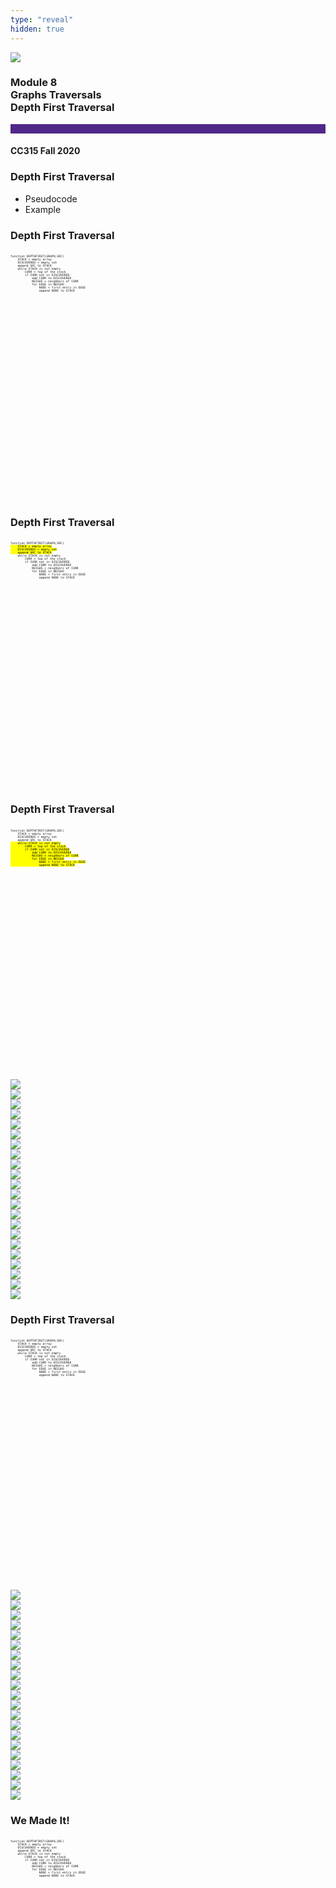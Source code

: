 ```yaml
---
type: "reveal"
hidden: true
---
```


<section>
<img class="stretch plain" src="/images/core-logo-on-white.png">
<h3> Module 8 <br> Graphs Traversals <br> Depth First Traversal</h3>
<hr style="height:15px;color:512888;background-color:512888;">
<h4>CC315 Fall 2020</h4>
</section>

<section>
<h3>Depth First Traversal</h3>
<ul>
<li>Pseudocode</li>
<li>Example</li>
</ul>
</section>

<section>
<h3> Depth First Traversal </h3>
<pre class="" style="font-size: .4em; width: 65%; height: 400px"><code class="python" style="max-height: 1000px;">
function DEPTHFIRST(GRAPH,SRC)
    STACK = empty array
    DISCOVERED = empty set
    append SRC to STACK
    while STACK is not empty
        CURR = top of the stack
        if CURR not in DISCOVERED
            add CURR to DISCOVERED
            NEIGHS = neighbors of CURR
            for EDGE in NEIGHS
                NODE = first entry in EDGE
                append NODE to STACK
</code></pre>
</section>

<section>
<h3> Depth First Traversal </h3>
<pre class="" style="font-size: .4em; width: 65%; height: 400px"><code class="python" style="max-height: 1000px;">
function DEPTHFIRST(GRAPH,SRC)<mark>
    STACK = empty array
    DISCOVERED = empty set
    append SRC to STACK</mark>
    while STACK is not empty
        CURR = top of the stack
        if CURR not in DISCOVERED
            add CURR to DISCOVERED
            NEIGHS = neighbors of CURR
            for EDGE in NEIGHS
                NODE = first entry in EDGE
                append NODE to STACK
</code></pre>
</section>

<section>
<h3> Depth First Traversal </h3>
<pre class="" style="font-size: .4em; width: 65%; height: 400px"><code class="python" style="max-height: 1000px;">
function DEPTHFIRST(GRAPH,SRC)
    STACK = empty array
    DISCOVERED = empty set
    append SRC to STACK<mark>
    while STACK is not empty
        CURR = top of the stack
        if CURR not in DISCOVERED
            add CURR to DISCOVERED
            NEIGHS = neighbors of CURR
            for EDGE in NEIGHS
                NODE = first entry in EDGE
                append NODE to STACK</mark>
</code></pre>
</section>

[comment]: <> (WALK-THROUGH: Start at slide 05)
<section>
<img class="stretch plain" src="/images/315_8.2_DFS_01.svg">
</section>
<section>
<img class="stretch plain" src="/images/315_8.2_DFS_02.svg">
</section>
<section>
<img class="stretch plain" src="/images/315_8.2_DFS_03.svg">
</section>
<section>
<img class="stretch plain" src="/images/315_8.2_DFS_04.svg">
</section>
<section>
<img class="stretch plain" src="/images/315_8.2_DFS_05.svg">
</section>
<section>
<img class="stretch plain" src="/images/315_8.2_DFS_06.svg">
</section>
<section>
<img class="stretch plain" src="/images/315_8.2_DFS_07.svg">
</section>
<section>
<img class="stretch plain" src="/images/315_8.2_DFS_08.svg">
</section>
<section>
<img class="stretch plain" src="/images/315_8.2_DFS_09.svg">
</section>
<section>
<img class="stretch plain" src="/images/315_8.2_DFS_10.svg">
</section>

[comment]: <> (WALK-THROUGH: Slide 15 is next)

<section>
<img class="stretch plain" src="/images/315_8.2_DFS_11.svg">
</section>
<section>
<img class="stretch plain" src="/images/315_8.2_DFS_12.svg">
</section>
<section>
<img class="stretch plain" src="/images/315_8.2_DFS_13.svg">
</section>
<section>
<img class="stretch plain" src="/images/315_8.2_DFS_14.svg">
</section>
<section>
<img class="stretch plain" src="/images/315_8.2_DFS_15.svg">
</section>
<section>
<img class="stretch plain" src="/images/315_8.2_DFS_16.svg">
</section>
<section>
<img class="stretch plain" src="/images/315_8.2_DFS_17.svg">
</section>
<section>
<img class="stretch plain" src="/images/315_8.2_DFS_18.svg">
</section>
<section>
<img class="stretch plain" src="/images/315_8.2_DFS_19.svg">
</section>

[comment]: <> (WALK-THROUGH: Slide 25 is next)

<section>
<img class="stretch plain" src="/images/315_8.2_DFS_20.svg">
</section>
<section>
<img class="stretch plain" src="/images/315_8.2_DFS_21.svg">
</section>
<section>
<img class="stretch plain" src="/images/315_8.2_DFS_22.svg">
</section>

<section>
<h3> Depth First Traversal </h3>
<pre class="" style="font-size: .4em; width: 65%; height: 400px"><code class="python" style="max-height: 1000px;">
function DEPTHFIRST(GRAPH,SRC)
    STACK = empty array
    DISCOVERED = empty set
    append SRC to STACK
    while STACK is not empty
        CURR = top of the stack
        if CURR not in DISCOVERED
            add CURR to DISCOVERED
            NEIGHS = neighbors of CURR
            for EDGE in NEIGHS
                NODE = first entry in EDGE
                append NODE to STACK
</code></pre>
</section>


<section>
<img class="stretch plain" src="/images/315_8.2_DFS_23.svg">
</section>
<section>
<img class="stretch plain" src="/images/315_8.2_DFS_24.svg">
</section>
<section>
<img class="stretch plain" src="/images/315_8.2_DFS_25.svg">
</section>
<section>
<img class="stretch plain" src="/images/315_8.2_DFS_26.svg">
</section>
<section>
<img class="stretch plain" src="/images/315_8.2_DFS_27.svg">
</section>
<section>
<img class="stretch plain" src="/images/315_8.2_DFS_28.svg">
</section>
<section>
<img class="stretch plain" src="/images/315_8.2_DFS_29.svg">
</section>

[comment]: <> (WALK-THROUGH: 30)

<section>
<img class="stretch plain" src="/images/315_8.2_DFS_30.svg">
</section>
<section>
<img class="stretch plain" src="/images/315_8.2_DFS_31.svg">
</section>
<section>
<img class="stretch plain" src="/images/315_8.2_DFS_32.svg">
</section>
<section>
<img class="stretch plain" src="/images/315_8.2_DFS_33.svg">
</section>
<section>
<img class="stretch plain" src="/images/315_8.2_DFS_34.svg">
</section>
<section>
<img class="stretch plain" src="/images/315_8.2_DFS_35.svg">
</section>
<section>
<img class="stretch plain" src="/images/315_8.2_DFS_36.svg">
</section>
<section>
<img class="stretch plain" src="/images/315_8.2_DFS_37.svg">
</section>
<section>
<img class="stretch plain" src="/images/315_8.2_DFS_38.svg">
</section>
<section>
<img class="stretch plain" src="/images/315_8.2_DFS_39.svg">
</section>

[comment]: <> (WALK-THROUGH: 40)

<section>
<img class="stretch plain" src="/images/315_8.2_DFS_40.svg">
</section>
<section>
<img class="stretch plain" src="/images/315_8.2_DFS_41.svg">
</section>
<section>
<img class="stretch plain" src="/images/315_8.2_DFS_42.svg">
</section>
<section>
<img class="stretch plain" src="/images/315_8.2_DFS_43.svg">
</section>

<section>
<h3> We Made It! </h3>
<pre class="" style="font-size: .4em; width: 65%; height: 400px"><code class="python" style="max-height: 1000px;">
function DEPTHFIRST(GRAPH,SRC)
    STACK = empty array
    DISCOVERED = empty set
    append SRC to STACK
    while STACK is not empty
        CURR = top of the stack
        if CURR not in DISCOVERED
            add CURR to DISCOVERED
            NEIGHS = neighbors of CURR
            for EDGE in NEIGHS
                NODE = first entry in EDGE
                append NODE to STACK
</code></pre>
</section>